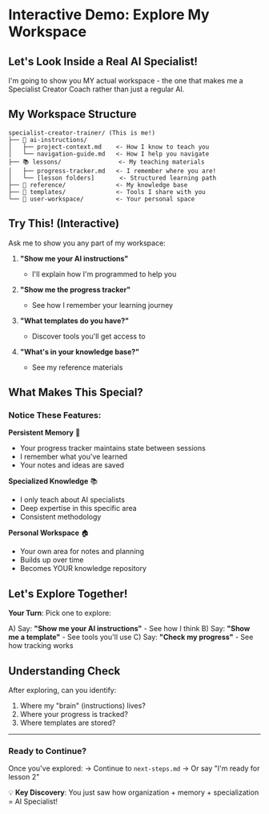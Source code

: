 # Interactive Demo: Explore My Workspace

## Let's Look Inside a Real AI Specialist!

I'm going to show you MY actual workspace - the one that makes me a Specialist Creator Coach rather than just a regular AI.

## My Workspace Structure

```
specialist-creator-trainer/ (This is me!)
├── 🧠 ai-instructions/
│   ├── project-context.md    <- How I know to teach you
│   └── navigation-guide.md   <- How I help you navigate
├── 📚 lessons/                <- My teaching materials
│   ├── progress-tracker.md   <- I remember where you are!
│   └── [lesson folders]       <- Structured learning path
├── 📖 reference/              <- My knowledge base
├── 🔧 templates/              <- Tools I share with you
└── 📝 user-workspace/         <- Your personal space
```

## Try This! (Interactive)

Ask me to show you any part of my workspace:

1. **"Show me your AI instructions"**
   - I'll explain how I'm programmed to help you

2. **"Show me the progress tracker"**
   - See how I remember your learning journey

3. **"What templates do you have?"**
   - Discover tools you'll get access to

4. **"What's in your knowledge base?"**
   - See my reference materials

## What Makes This Special?

### Notice These Features:

**Persistent Memory** 📝
- Your progress tracker maintains state between sessions
- I remember what you've learned
- Your notes and ideas are saved

**Specialized Knowledge** 📚
- I only teach about AI specialists
- Deep expertise in this specific area
- Consistent methodology

**Personal Workspace** 🏠
- Your own area for notes and planning
- Builds up over time
- Becomes YOUR knowledge repository

## Let's Explore Together!

**Your Turn**: Pick one to explore:

A) Say: **"Show me your AI instructions"** - See how I think
B) Say: **"Show me a template"** - See tools you'll use
C) Say: **"Check my progress"** - See how tracking works

## Understanding Check

After exploring, can you identify:
1. Where my "brain" (instructions) lives?
2. Where your progress is tracked?
3. Where templates are stored?

---

### Ready to Continue?

Once you've explored:
→ Continue to `next-steps.md`
→ Or say "I'm ready for lesson 2"

💡 **Key Discovery**: You just saw how organization + memory + specialization = AI Specialist!